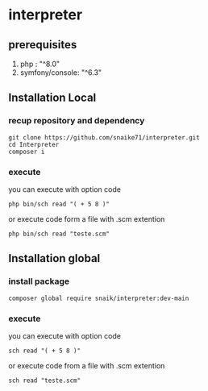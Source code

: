 # interpreter

## prerequisites

1)  php : "^8.0"
2)  symfony/console: "^6.3"

## Installation Local


### recup repository and dependency

```
git clone https://github.com/snaike71/interpreter.git
cd Interpreter
composer i
```

### execute

you can execute with option code
```
php bin/sch read "( + 5 8 )"
```

or execute code form a file with .scm extention
```
php bin/sch read "teste.scm"
```

## Installation global

### install package
```
composer global require snaik/interpreter:dev-main
```
### execute

you can execute with option code
```
sch read "( + 5 8 )"
```

or execute code from a file with .scm extention
```
sch read "teste.scm"
```